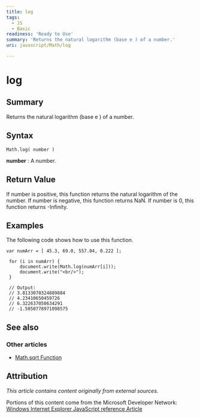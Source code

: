 ```yaml
---
title: log
tags:
  - JS
  - Basic
readiness: 'Ready to Use'
summary: 'Returns the natural logarithm (base e ) of a number.'
uri: javascript/Math/log

---
```

# log

## Summary

Returns the natural logarithm (base e ) of a number.

## Syntax

    Math.log( number )

**number**
:   A number.

## Return Value

If number is positive, this function returns the natural logarithm of the number. If number is negative, this function returns NaN. If number is 0, this function returns -Infinity.

## Examples

The following code shows how to use this function.

``` {.js}
var numArr = [ 45.3, 69.0, 557.04, 0.222 ];

 for (i in numArr) {
     document.write(Math.log(numArr[i]));
     document.write("<br/>");
 }

 // Output:
 // 3.8133070324889884
 // 4.23410650459726
 // 6.322637050634291
 // -1.5050778971098575
```

## See also

### Other articles

-   [Math.sqrt Function](/javascript/Math/sqrt)

## Attribution

*This article contains content originally from external sources.*

Portions of this content come from the Microsoft Developer Network: [Windows Internet Explorer JavaScript reference Article](http://msdn.microsoft.com/en-us/library/ie/yek4tbz0%28v=vs.94%29.aspx)

